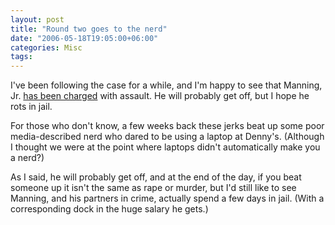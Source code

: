 ```yaml
---
layout: post
title: "Round two goes to the nerd"
date: "2006-05-18T19:05:00+06:00"
categories: Misc 
tags: 
---
```


I've been following the case for a while, and I'm happy to see that Manning, Jr. <a href="http://sports.espn.go.com/nfl/news/story?id=2449810">has been charged</a> with assault. He will probably get off, but I hope he rots in jail. 

For those who don't know, a few weeks back these jerks beat up some poor media-described nerd who dared to be using a laptop at Denny's. (Although I thought we were at the point where laptops didn't automatically make you a nerd?)

As I said, he will probably get off, and at the end of the day, if you beat someone up it isn't the same as rape or murder, but I'd still like to see Manning, and his partners in crime, actually spend a few days in jail. (With a corresponding dock in the huge salary he gets.)